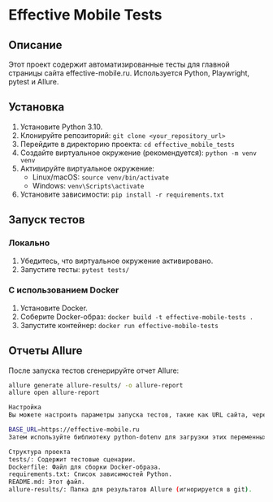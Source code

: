 # Effective Mobile Tests

## Описание

Этот проект содержит автоматизированные тесты для главной страницы сайта effective-mobile.ru.  Используется Python, Playwright, pytest и Allure.

## Установка

1.  Установите Python 3.10.
2.  Клонируйте репозиторий: `git clone <your_repository_url>`
3.  Перейдите в директорию проекта: `cd effective_mobile_tests`
4.  Создайте виртуальное окружение (рекомендуется): `python -m venv venv`
5.  Активируйте виртуальное окружение:
    *   Linux/macOS: `source venv/bin/activate`
    *   Windows: `venv\Scripts\activate`
6.  Установите зависимости: `pip install -r requirements.txt`

## Запуск тестов

### Локально

1.  Убедитесь, что виртуальное окружение активировано.
2.  Запустите тесты: `pytest tests/`

### С использованием Docker

1.  Установите Docker.
2.  Соберите Docker-образ: `docker build -t effective-mobile-tests .`
3.  Запустите контейнер: `docker run effective-mobile-tests`

## Отчеты Allure

После запуска тестов сгенерируйте отчет Allure:

```bash
allure generate allure-results/ -o allure-report
allure open allure-report

Настройка
Вы можете настроить параметры запуска тестов, такие как URL сайта, через переменные окружения. Создайте файл .env в корне проекта и добавьте переменные:

BASE_URL=https://effective-mobile.ru
Затем используйте библиотеку python-dotenv для загрузки этих переменных в ваш код.

Структура проекта
tests/: Содержит тестовые сценарии.
Dockerfile: Файл для сборки Docker-образа.
requirements.txt: Список зависимостей Python.
README.md: Этот файл.
allure-results/: Папка для результатов Allure (игнорируется в git).
